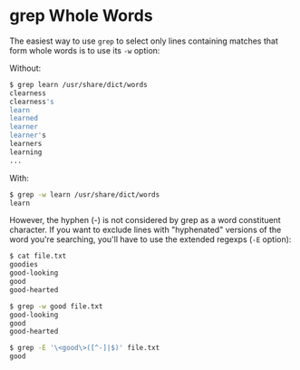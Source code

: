 # grep Whole Words

The easiest way to use `grep` to select only lines containing matches that form whole words is to use its `-w` option:

Without:
```bash
$ grep learn /usr/share/dict/words
clearness
clearness's
learn
learned
learner
learner's
learners
learning
...
```

With:
```bash
$ grep -w learn /usr/share/dict/words
learn
```

However, the hyphen (-) is not considered by grep as a word constituent character. If you want to exclude lines with "hyphenated" versions of the word you're searching, you'll have to use the extended regexps (`-E` option):

```bash
$ cat file.txt
goodies
good-looking
good
good-hearted

$ grep -w good file.txt
good-looking
good
good-hearted

$ grep -E '\<good\>([^-]|$)' file.txt
good
```


